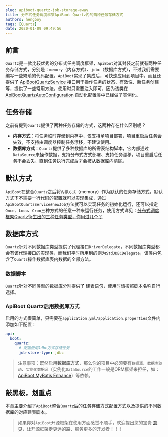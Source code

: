 ```yaml
---
slug: apiboot-quartz-job-storage-away
title: 分布式任务调度框架ApiBoot Quartz内的两种任务存储方式
authors: hengboy
tags: [Quartz]
date: 2020-01-09 09:49:56
---
```


## 前言

`Quartz`是一款比较优秀的分布式任务调度框架，`ApiBoot`对其封装之前就有两种任务存储方式，分别是：`memory`（内存方式）、`jdbc`（数据库方式），不过我们需要编写一些繁琐的代码配置，`ApiBoot`实现了集成后，可快速应用到项目中，而且还提供了 [ApiBootQuartzService](https://gitee.com/minbox-projects/api-boot/blob/master/api-boot-project/api-boot-plugins/api-boot-plugin-quartz/src/main/java/org/minbox/framework/api/boot/plugin/quartz/ApiBootQuartzService.java) 接口用于操作任务的状态、有效性、新任务创建等，提供了一些常用方法，使用时只需要注入即可，因为该类在 [ApiBootQuartzAutoConfiguration](https://gitee.com/minbox-projects/api-boot/blob/master/api-boot-project/api-boot-autoconfigure/src/main/java/org/minbox/framework/api/boot/autoconfigure/quartz/ApiBootQuartzAutoConfiguration.java) 自动化配置类中已经做了实例化。

<!--truncate-->

## 任务存储

之前有提到`Quartz`提供了两种任务存储的方式，这两种存在什么区别呢？

- **内存方式**：将任务临时存储到内存中，仅支持单项目部署，项目重启后任务会失效，不支持由调度器控制任务漂移，不建议使用。
- **数据库方式**：`Quartz`提供了多种数据库的所需表结构脚本，它内部通过`DataSource`来操作数据，支持分布式方式部署、支持任务漂移，项目重启后任务不会丢失，直到任务执行完成后才会被从数据库内清除。

## 默认方式

`ApiBoot`在整合`Quartz`之后将`内存方式`（memory）作为默认的任务存储方式，默认方式下不需要一行代码的配置就可以实现集成，通过`ApiBootQuartzService#newJob`方法就可以实现任务的初始化运行，还可以指定`Once`、`Loop`、`Cron`三种方式的任意一种来运行任务，使用方式详见：[分布式调度框架Quartz衍生出的三种任务类型，你用过几个？](https://blog.yuqiyu.com/apiboot-quartz-job-types.html)

## 数据库方式

`Quartz`针对不同数据库类型提供了代理接口`DriverDelegate`，不同数据库类型都会有该代理接口的实现类，而我们平时所用到的则为`StdJDBCDelegate`，该类内包含了`Quartz`操作数据库表内数据的全部方法。

### 数据脚本

`Quartz`针对不同类型的数据库分别提供了 [建表语句](https://gitee.com/minbox-projects/api-boot/tree/master/api-boot-samples/api-boot-sample-quartz/src/main/resources/schemas)，使用时请按照脚本名称自行选择。

### ApiBoot Quartz启用数据库方式

启用的方式很简单，只需要在`application.yml/application.properties`文件内添加如下配置：

```yaml
api:
  boot:
    quartz:
      # 配置使用Jdbc方式存储任务
      job-store-type: jdbc
```

> 注意事项：既然启用**数据库方式**，那么你的项目中必须要有`数据源`、`数据库驱动`、`实例化数据源`（实例化`DataSource`的工作一般是ORM框架来担任，如：[ApiBoot MyBatis Enhance](https://apiboot.minbox.org/docs/components/api-boot-mybatis-enhance.html)）等依赖。

## 敲黑板，划重点

本章主要介绍了`ApiBoot`整合`Quartz`后的任务存储方式配置方式以及提供的不同数据库的对应建表脚本。

> 如果你对`ApiBoot`开源框架在使用方面感觉不顺手，欢迎提出您的宝贵 [意见](https://gitee.com/minbox-projects/api-boot/issues)，让开源框架走更远的路、服务更多的开发者！！！